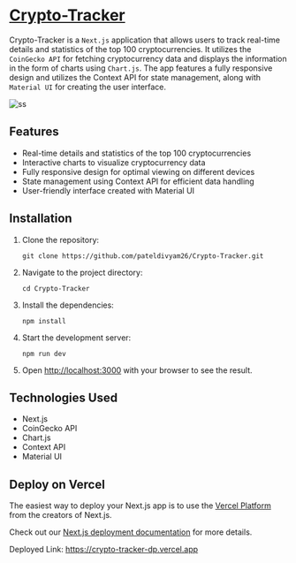 # [Crypto-Tracker](https://github.com/pateldivyam26/Crypto-Tracker)

Crypto-Tracker is a `Next.js` application that allows users to track real-time details and statistics of the top 100 cryptocurrencies. It utilizes the `CoinGecko API` for fetching cryptocurrency data and displays the information in the form of charts using `Chart.js`. The app features a fully responsive design and utilizes the Context API for state management, along with `Material UI` for creating the user interface.

![ss](https://github.com/pateldivyam26/Crypto-Tracker/assets/79200448/ea48abf1-7103-4e66-9143-eb944335308e)

## Features

- Real-time details and statistics of the top 100 cryptocurrencies
- Interactive charts to visualize cryptocurrency data
- Fully responsive design for optimal viewing on different devices
- State management using Context API for efficient data handling
- User-friendly interface created with Material UI

## Installation

1. Clone the repository:

   ```shell
   git clone https://github.com/pateldivyam26/Crypto-Tracker.git

2. Navigate to the project directory:

   ```shell
   cd Crypto-Tracker

3. Install the dependencies:

   ```shell
   npm install
   
4. Start the development server:

   ```shell
   npm run dev

5. Open [http://localhost:3000](http://localhost:3000) with your browser to see the result.

## Technologies Used

- Next.js
- CoinGecko API
- Chart.js
- Context API
- Material UI

## Deploy on Vercel

The easiest way to deploy your Next.js app is to use the [Vercel Platform](https://vercel.com/new?utm_medium=default-template&filter=next.js&utm_source=create-next-app&utm_campaign=create-next-app-readme) from the creators of Next.js.

Check out our [Next.js deployment documentation](https://nextjs.org/docs/deployment) for more details.

Deployed Link: https://crypto-tracker-dp.vercel.app
